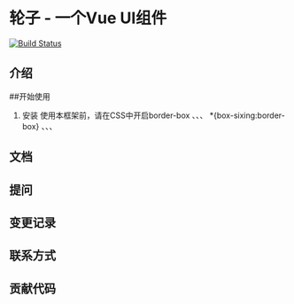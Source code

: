 # 轮子 - 一个Vue UI组件

[![Build Status](https://travis-ci.com/wxyzcctv/gulu-demo.svg?branch=master)](https://travis-ci.com/wxyzcctv/gulu-demo)

## 介绍

##开始使用

1. 安装
使用本框架前，请在CSS中开启border-box
、、、
*{box-sixing:border-box}
、、、

## 文档

## 提问

## 变更记录

## 联系方式

## 贡献代码